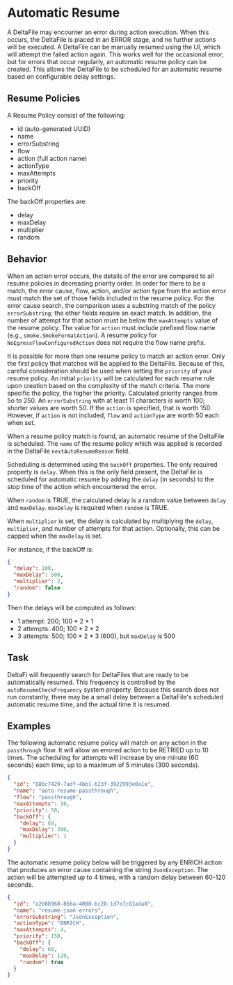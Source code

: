 # Automatic Resume

A DeltaFile may encounter an error during action execution. When this occurs, the DeltaFile is placed in an ERROR stage,
and no further actions will be executed. A DeltaFile can be manually resumed using the UI, which will attempt the failed
action again. This works well for the occasional error, but for errors that occur regularly, an automatic resume policy
can be created. This allows the DeltaFile to be scheduled for an automatic resume based on configurable delay settings.

## Resume Policies

A Resume Policy consist of the following:

* id (auto-generated UUID)
* name
* errorSubstring
* flow
* action (full action name)
* actionType
* maxAttempts
* priority
* backOff

The backOff properties are:

* delay
* maxDelay
* multiplier
* random

## Behavior

When an action error occurs, the details of the error are compared to all resume policies in decreasing priority order. In order for there to be a match, the error cause, flow, action, and/or action type from the action error must match
the set of those fields included in the resume policy.
For the error cause search, the comparison uses a substring match of the policy `errorSubstring`;
the other fields require an exact match.
In addition, the number of attempt for that action must be below the `maxAttempts` value of the resume policy.
The value for `action` must include prefixed flow name (e.g., `smoke.SmokeFormatAction`). A resume policy for `NoEgressFlowConfiguredAction` does not require the flow name prefix.

It is possible for more than one resume policy to match an action error. Only the first policy that matches will be applied to the DeltaFile. Because of this, careful consideration should be used when setting the `priority` of your resume policy. An initial  `priority` will be calculated for each resume rule upon creation based on the complexity of the match criteria.
The more specific the policy, the higher the priority.
Calculated priority ranges from 5o to 250.
An `errorSubstring` with at least 11 characters is worth 100; shorter values are worth 50.
If the `action` is specified, that is worth 150.
However, if `action` is not included, `flow` and `actionType` are worth 50 each when set.

When a resume policy match is found, an automatic resume of the DeltaFile is scheduled. The `name` of the resume policy which was applied is recorded in the DeltaFile `nextAutoResumeReason` field.

Scheduling is determined using the `backOff` properties. The only required property is `delay`. When this is the only
field present, the DeltaFile is scheduled for automatic resume by adding the `delay` (in seconds) to the stop time of
the action which encountered the error.

When `random` is TRUE, the calculated delay is a random value between `delay` and `maxDelay`. `maxDelay` is required
when `random` is TRUE.

When `multiplier` is set, the delay is calculated by multiplying the `delay`, `multiplier`, and number of attempts for
that action. Optionally, this can be capped when the `maxDelay` is set.

For instance, if the backOff is:

```json
{
  "delay": 100,
  "maxDelay": 500,
  "multiplier": 2,
  "random": false
}
```

Then the delays will be computed as follows:

* 1 attempt: 200; 100 * 2 * 1
* 2 attempts: 400; 100 * 2 * 2
* 3 attempts: 500; 100 * 2 * 3 (600), but `maxDelay` is 500

## Task

DeltaFi will frequently search for DeltaFiles that are ready to be automatically resumed. This frequency is controlled
by the `autoResumeCheckFrequency` system property. Because this search does not run constantly, there may be a small
delay between a DeltaFile's scheduled automatic resume time, and the actual time it is resumed.

## Examples

The following automatic resume policy will match on any action in the `passthrough` flow. It will allow an errored
action to be RETRIED up to 10 times. The scheduling for attempts will increase by one minute (60 seconds) each time, up
to a maximum of 5 minutes (300 seconds).

```json
{
  "id": "88bc7429-7adf-4bb1-b23f-3922993e0a1a",
  "name": "auto-resume-passthrough",
  "flow": "passthrough",
  "maxAttempts": 10,
  "priority": 50,
  "backOff": {
    "delay": 60,
    "maxDelay": 300,
    "multiplier": 1
  }
}
```

The automatic resume policy below will be triggered by any ENRICH action that produces an error cause containing the
string `JsonException`. The action will be attempted up to 4 times, with a random delay between 60-120 seconds.

```json
{
  "id": "a2b08968-866a-4080-bc28-1d7e7c81ada8",
  "name": "resume-json-errors",
  "errorSubstring": "JsonException",
  "actionType": "ENRICH",
  "maxAttempts": 4,
  "priority": 150,
  "backOff": {
    "delay": 60,
    "maxDelay": 120,
    "random": true
  }
}
```
